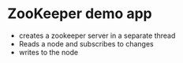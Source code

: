 # ZooKeeper demo app


* creates a zookeeper server in a separate thread
* Reads a node and subscribes to changes
* writes to the node
